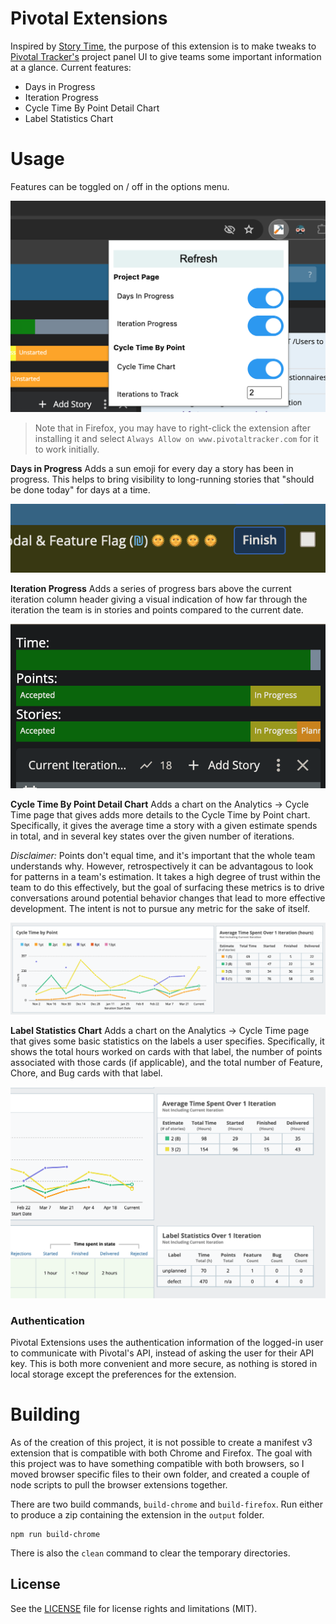 # Pivotal Extensions

Inspired by [Story Time](https://github.com/bertrandmoulard/story_time/tree/master), the purpose of this extension is to make tweaks to [Pivotal Tracker's](https://www.pivotaltracker.com/) project panel UI to give teams some important information at a glance. Current features:

- Days in Progress
- Iteration Progress
- Cycle Time By Point Detail Chart
- Label Statistics Chart

# Usage

Features can be toggled on / off in the options menu.

![options menu](./screenshots/options_chrome.png)

> Note that in Firefox, you may have to right-click the extension after installing it and select `Always Allow on www.pivotaltracker.com` for it to work initially.

**Days in Progress** Adds a sun emoji for every day a story has been in progress. This helps to bring visibility to long-running stories that "should be done today" for days at a time.

![days in progress](./screenshots/days_in_progress.png)

**Iteration Progress** Adds a series of progress bars above the current iteration column header giving a visual indication of how far through the iteration the team is in stories and points compared to the current date.

![iteration progress](./screenshots/iteration_progress.png)

**Cycle Time By Point Detail Chart** Adds a chart on the Analytics -> Cycle Time page that gives adds more details to the Cycle Time by Point chart. Specifically, it gives the average time a story with a given estimate spends in total, and in several key states over the given number of iterations. 

*Disclaimer:* Points don't equal time, and it's important that the whole team understands why. However, retrospectively it can be advantagous to look for patterns in a team's estimation. It takes a high degree of trust within the team to do this effectively, but the goal of surfacing these metrics is to drive conversations around potential behavior changes that lead to more effective development. The intent is not to pursue any metric for the sake of itself.

![cycle time chart](./screenshots/cycle_time_chart.png)

**Label Statistics Chart** Adds a chart on the Analytics -> Cycle Time page that gives some basic statistics on the labels a user specifies. Specifically, it shows the total hours worked on cards with that label, the number of points associated with those cards (if applicable), and the total number of Feature, Chore, and Bug cards with that label.

![label statistics chart](./screenshots/label_statistics_chart.png)

### Authentication

Pivotal Extensions uses the authentication information of the logged-in user to communicate with Pivotal's API, instead of asking the user for their API key. This is both more convenient and more secure, as nothing is stored in local storage except the preferences for the extension.

# Building

As of the creation of this project, it is not possible to create a manifest v3 extension that is compatible with both Chrome and Firefox. The goal with this project was to have something compatible with both browsers, so I moved browser specific files to their own folder, and created a couple of node scripts to pull the browser extensions together.

There are two build commands, `build-chrome` and `build-firefox`. Run either to produce a zip containing the extension in the `output` folder. 

```
npm run build-chrome
```

There is also the `clean` command to clear the temporary directories.

## License

See the [LICENSE](LICENSE.md) file for license rights and limitations (MIT).